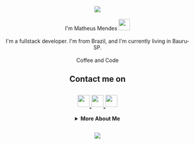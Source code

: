 <html>
   <body>
      <h2 align="center">
      <img src="https://github.com/rajput2107/rajput2107/blob/master/Assets/Developer.gif"/>
      </h2>
      <p align="center">
         I'm Matheus Mendes <img src="https://raw.githubusercontent.com/iampavangandhi/iampavangandhi/master/gifs/Hi.gif" width="30px">
         <br><br>
         I'm a fullstack developer. I'm from Brazil, and I'm currently living in Bauru-SP.
         <br><br>
         Coffee and Code
         <br>
      </p>
      <h2 align="center">Contact me on</h2>
      <h2 align="center">
         <a href="https://www.linkedin.com/in/matheusmendespp/" target="_blank">
         <img src="https://github.com/gauravghongde/social-icons/blob/master/PNG/Color/LinkedIN.png" width="32" height="32"/>
         </a>
         <a href="https://www.instagram.com/matheusmendespp" target="_blank">
         <img src="https://github.com/gauravghongde/social-icons/blob/master/PNG/Color/Instagram.png" width="32" height="32"/>
         </a>
         <a href="https://www.facebook.com/matheus.mendespedro" target="_blank">
         <img src="https://github.com/gauravghongde/social-icons/blob/master/PNG/Color/Facebook.png" width="32" height="32"/>
         </a>
      </h2>
      <details align="center">
         <summary><b>More About Me</b><br></summary>
            <div>
               <b>
                  <h3>My Stats</h3>
                  <a href="https://github.com/gauravghongde/github-readme-stats/actions">
                  <img alt="matheusmendesp's github stats" src="https://github-readme-stats-gaurav.vercel.app/api?username=matheusmendesp&show_icons=true&title_color=4078c0&icon_color=6cc644&text_color=333&bg_color=f5f5f5"/>
                  </a>
                  <h3>Recently I'm coding in...</h3>
                  <a href="https://codestats.net/users/matheusmendesp">
                  <img src="https://github-readme-stats.vercel.app/api/top-langs/?username=matheusmendesp&layout=compact" alt="Most Used Languages" />
                  </a>
                  <h3>My latest projects</h3>
                  <a href="https://github.com/matheusmendesp/dynamic-code">
                  <img align="middle" src="https://github-readme-stats.vercel.app/api/pin/?username=matheusmendesp&repo=dynamic-code" alt="dynamic-code" />
                  </a>
                  <a href="https://github.com/matheusmendesp/convertmymoney">
                  <img align="middle" src="https://github-readme-stats.vercel.app/api/pin/?username=matheusmendesp&repo=convertmymoney" alt="convertmymoney" />
                  </a>
               </b>
            </div>
      </details>
      <div>
         <h2 align="center">
            <a >
            <img src="https://code.matheusmendespp.dev/api?url=api.whatsapp.com/send?phone=5514998320338&text=Hi"/>
            </a>
         </h2>
      </div>
   </body>
</html>
